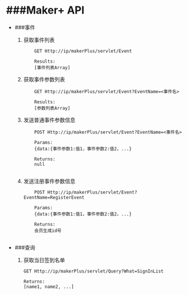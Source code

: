 ###Maker+ API
====
 
* ###事件


	1. 获取事件列表

		```
			GET Http://ip/makerPlus/servlet/Event
	
			Results:
			[事件列表Array]
		
		```

	2. 获取事件参数列表

		```
			GET Http://ip/makerPlus/servlet/Event?EventName=<事件名>
			
			Results:
			[参数列表Array]
		```

	3. 发送普通事件参数信息

		```
			POST Http://ip/makerPlus/servlet/Event?EventName=<事件名>
			
			Params:
			{data:{事件参数1:值1，事件参数2:值2，...}
			
			Returns:
			null
			
		```

	4. 发送注册事件参数信息
	
		```
			POST Http://ip/makerPlus/servlet/Event?EventName=RegisterEvent
			
			Params:
			{data:{事件参数1:值1，事件参数2:值2，...}
			
			Returns:
			会员生成id号
			
		```

* ###查询

	1. 获取当日签到名单
		
		```
		GET Http://ip/makerPlus/servlet/Query?What=SignInList
		
		Returns:
		[name1, name2, ...]
		```



	
	